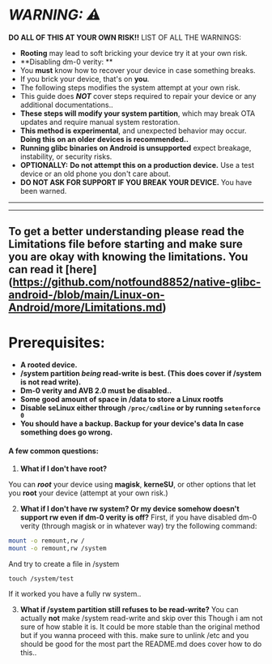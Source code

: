 # ***WARNING: ⚠***
**DO ALL OF THIS AT YOUR OWN RISK!!**
LIST OF ALL THE WARNINGS:
* **Rooting** may lead to soft bricking your device try it at your own risk.
* **Disabling dm-0 verity: **
* You **must** know how to recover your device in case something breaks.
* If you brick your device, that's on **you**.
* The following steps modifies the system attempt at your own risk. 
* This guide does ***NOT*** cover steps required to repair your device or any additional documentations..
* **These steps will modify your system partition**, which may break OTA updates and require manual system restoration.
* **This method is experimental**, and unexpected behavior may occur. **Doing this on an older devices is recommended..**
* **Running glibc binaries on Android is unsupported** expect breakage, instability, or security risks.
* **OPTIONALLY:** **Do not attempt this on a production device.** Use a test device or an old phone you don't care about.
* **DO NOT ASK FOR SUPPORT IF YOU BREAK YOUR DEVICE.** You have been warned.
---
---
To get a better understanding please read the Limitations file before starting and make sure you are okay with knowing the limitations. You can read it **[here]
(https://github.com/notfound8852/native-glibc-android-/blob/main/Linux-on-Android/more/Limitations.md)**
---
# Prerequisites:
* **A rooted device.**
* **/system partition *being* read-write is best. (This does cover if /system is not read write).**
* **Dm-0 verity and AVB 2.0 must be disabled..**
* **Some good amount of space in /data to store a Linux rootfs**
* **Disable seLinux either through `/proc/cmdline` or by running `setenforce 0`**
* **You should have a backup. Backup for your device's data In case something does go wrong.**

#### A few common questions:
1. **What if I don't have root?**

You can ***root*** your device using **magisk**, **kerneSU**, or other options that let you **root** your device (attempt at your own risk.)

2. **What if I don't have rw system? Or my device somehow doesn't support rw even if dm-0 verity is off?**
First, if you have disabled dm-0 verity (through magisk or in whatever way) try the following command:
```sh
mount -o remount,rw /
mount -o remount,rw /system
```
And try to create a file in /system
```
touch /system/test
```
If it worked you have a fully rw system..

3. **What if /system partition still refuses to be read-write?**
You can actually **not** make /system read-write and skip over this Though i am not sure of how stable it is. It could be more stable than the original method but if you wanna proceed with this. make sure to unlink /etc and you should be good for the most part the README.md does cover how to do this..
